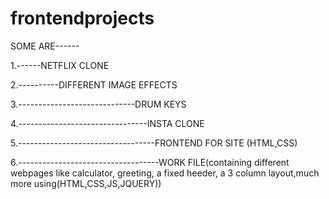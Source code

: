 # frontendprojects

 SOME ARE------
             
  
 1.------NETFLIX CLONE
 
 2.----------DIFFERENT IMAGE EFFECTS
 
 3.-----------------------------DRUM KEYS
 
 4.--------------------------------INSTA CLONE

 5.----------------------------------FRONTEND FOR SITE (HTML,CSS)

 6.-----------------------------------WORK FILE(containing different webpages like calculator, greeting, a fixed heeder,  a 3 column                                                                                                  layout,much more using(HTML,CSS,JS,JQUERY))
